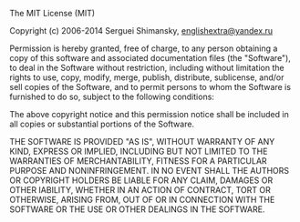 The MIT License (MIT)

Copyright (c) 2006-2014 Serguei Shimansky, <englishextra@yandex.ru>

Permission is hereby granted, free of charge, to any person obtaining
a copy of this software and associated documentation files
(the "Software"), to deal in the Software without restriction, including
without limitation the rights to use, copy, modify, merge, publish,
distribute, sublicense, and/or sell copies of the Software,
and to permit persons to whom the Software is furnished to do so,
subject to the following conditions:

The above copyright notice and this permission notice shall be included
in all copies or substantial portions of the Software.

THE SOFTWARE IS PROVIDED "AS IS", WITHOUT WARRANTY OF ANY KIND, EXPRESS
OR IMPLIED, INCLUDING BUT NOT LIMITED TO THE WARRANTIES
OF MERCHANTABILITY, FITNESS FOR A PARTICULAR PURPOSE AND NONINFRINGEMENT.
IN NO EVENT SHALL THE AUTHORS OR COPYRIGHT HOLDERS BE LIABLE FOR ANY
CLAIM, DAMAGES OR OTHER IABILITY, WHETHER IN AN ACTION OF CONTRACT, TORT
OR OTHERWISE, ARISING FROM, OUT OF OR IN CONNECTION WITH THE SOFTWARE
OR THE USE OR OTHER DEALINGS IN THE SOFTWARE.

